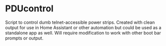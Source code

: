 # PDUcontrol

Script to control dumb telnet-accessible power strips.  Created with clean output for use in Home Assistant or other automation but could be used as a standalone app as well.  Will require modification to work with other boot bar prompts or output.